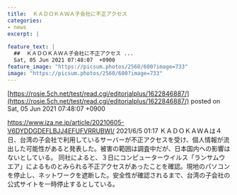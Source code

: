 ```yaml
---
title:  ＫＡＤＯＫＡＷＡ子会社に不正アクセス  
categories:
- news
excerpt: |
  
feature_text: |
  ##  ＫＡＤＯＫＡＷＡ子会社に不正アクセス ...
  Sat, 05 Jun 2021 07:48:07  +0900
feature_image: "https://picsum.photos/2560/600?image=733"
image: "https://picsum.photos/2560/600?image=733"
---
```


[https://rosie.5ch.net/test/read.cgi/editorialplus/1622846887/](https://rosie.5ch.net/test/read.cgi/editorialplus/1622846887/)
posted on Sat, 05 Jun 2021 07:48:07  +0900

<!--more-->

https://www.iza.ne.jp/article/20210605-V6DYDDGDEFLBJJ4EFUFVRRUBWI/ 2021/6/5 01:17 ＫＡＤＯＫＡＷＡは４日、台湾の子会社で利用しているサーバーが不正アクセスを受け、個人情報が流出した可能性があると発表した。被害の範囲は調査中だが、日本国内への影響はないとしている。 同社によると、３日にコンピューターウイルス「ランサムウエア」によるものとみられる不正アクセスがあったことを確認。現地のパソコンを停止し、ネットワークを遮断した。安全性が確認されるまで、台湾の子会社の公式サイトを一時停止するとしている。
